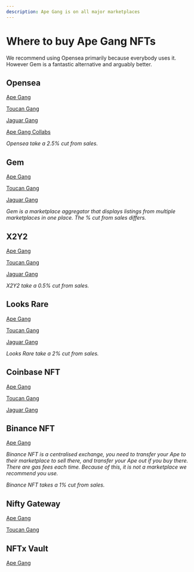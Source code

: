 ```yaml
---
description: Ape Gang is on all major marketplaces
---
```


# Where to buy Ape Gang NFTs

We recommend using Opensea primarily because everybody uses it. However Gem is a fantastic alternative and arguably better.

## Opensea

[Ape Gang](https://opensea.io/collection/ape-gang)

[Toucan Gang](https://opensea.io/collection/toucan-gang)

[Jaguar Gang](https://opensea.io/collection/jaguar-gang)

[Ape Gang Collabs](https://opensea.io/collection/ape-gang-collabs)

_Opensea take a 2.5% cut from sales._

## Gem

[Ape Gang](https://www.gem.xyz/collection/ape-gang)

[Toucan Gang](https://www.gem.xyz/collection/toucan-gang/)

[Jaguar Gang](https://www.gem.xyz/collection/jaguar-gang/)

_Gem is a marketplace aggregator that displays listings from multiple marketplaces in one place. The % cut from sales differs._

## X2Y2

[Ape Gang](https://x2y2.io/collection/ape-gang/items)

[Toucan Gang](https://x2y2.io/collection/toucan-gang/items)

[Jaguar Gang](https://x2y2.io/collection/jaguar-gang/items)

_X2Y2 take a 0.5% cut from sales._

## Looks Rare

[Ape Gang](https://looksrare.org/collections/0x2118fA9369b9a52fB6Bf8cF3fd392643d55a53B4?queryID=aea4fd58328911426581a169f3ad11c2)

[Toucan Gang](https://looksrare.org/collections/0xe9f3037C7e035AB4aD286cCb6ce0BE60836446cf?queryID=9ae9ef625bb78fb380acfcf0edf318f5)

[Jaguar Gang](https://looksrare.org/collections/0x519aFeD29129a53e2894cFb2e3BAFc5261fb42A2?queryID=c47dd37328c3a51c7a846490f14dcbdf)

_Looks Rare take a 2% cut from sales._

## Coinbase NFT

[Ape Gang](https://nft.coinbase.com/collection/ethereum/0x2118fa9369b9a52fb6bf8cf3fd392643d55a53b4)

[Toucan Gang](https://nft.coinbase.com/collection/ethereum/0xe9f3037c7e035ab4ad286ccb6ce0be60836446cf)

[Jaguar Gang](https://nft.coinbase.com/collection/ethereum/0x519afed29129a53e2894cfb2e3bafc5261fb42a2)

## Binance NFT

[Ape Gang](https://www.binance.com/en/nft/collection/ape-gang-537913829142269953?orderBy=list\_time\&orderType=-1\&isBack=1\&id=537913829142269953\&order=list\_time%40-1)

_Binance NFT is a centralised exchange, you need to transfer your Ape to their marketplace to sell there, and transfer your Ape out if you buy there. There are gas fees each time. Because of this, it is not a marketplace we recommend you use._&#x20;

_Binance NFT takes a 1% cut from sales._

## Nifty Gateway

[Ape Gang](https://www.niftygateway.com/marketplace/collectible/0x2118fa9369b9a52fb6bf8cf3fd392643d55a53b4?filters\[onSale]=true\&sortBy=lowest)

[Toucan Gang](https://www.niftygateway.com/marketplace/collectible/0xe9f3037c7e035ab4ad286ccb6ce0be60836446cf)

## NFTx Vault

[Ape Gang](https://nftx.io/vault/0x0e1e697e597052cdeb768159564af4bc6917dc81/buy/)

